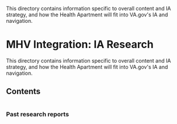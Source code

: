This directory contains information specific to overall content and IA strategy, and how the Health Apartment will fit into VA.gov's IA and navigation.
# MHV Integration: IA Research 

This directory contains information specific to overall content and IA strategy, and how the Health Apartment will fit into VA.gov's IA and navigation.

## Contents
### 


#

### Past research reports



